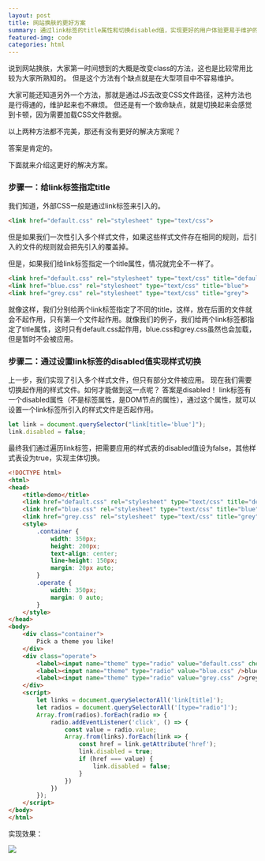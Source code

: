 ```yaml
---
layout: post
title: 网站换肤的更好方案
summary: 通过link标签的title属性和切换disabled值，实现更好的用户体验更易于维护的网站换肤方案
featured-img: code
categories: html
---
```


说到网站换肤，大家第一时间想到的大概是改变class的方法，这也是比较常用比较为大家所熟知的。
但是这个方法有个缺点就是在大型项目中不容易维护。

大家可能还知道另外一个方法，那就是通过JS去改变CSS文件路径，这种方法也是行得通的，维护起来也不麻烦。
但还是有一个致命缺点，就是切换起来会感觉到卡顿，因为需要加载CSS文件数据。

以上两种方法都不完美，那还有没有更好的解决方案呢？

答案是肯定的。

下面就来介绍这更好的解决方案。

### 步骤一：给link标签指定title

我们知道，外部CSS一般是通过link标签来引入的。

```html
<link href="default.css" rel="stylesheet" type="text/css">
```

但是如果我们一次性引入多个样式文件，如果这些样式文件存在相同的规则，后引入的文件的规则就会把先引入的覆盖掉。

但是，如果我们给link标签指定一个title属性，情况就完全不一样了。

```html
<link href="default.css" rel="stylesheet" type="text/css" title="default">
<link href="blue.css" rel="stylesheet" type="text/css" title="blue">
<link href="grey.css" rel="stylesheet" type="text/css" title="grey">
```

就像这样，我们分别给两个link标签指定了不同的title，这样，放在后面的文件就会不起作用，只有第一个文件起作用。就像我们的例子，我们给两个link标签都指定了title属性，这时只有default.css起作用，blue.css和grey.css虽然也会加载，但是暂时不会被应用。

### 步骤二：通过设置link标签的disabled值实现样式切换

上一步，我们实现了引入多个样式文件，但只有部分文件被应用。
现在我们需要切换起作用的样式文件。如何才能做到这一点呢？
答案是disabled！
link标签有一个disabled属性（不是标签属性，是DOM节点的属性），通过这个属性，就可以设置一个link标签所引入的样式文件是否起作用。

```javascript
let link = document.querySelector("link[title='blue']");
link.disabled = false;
```

最终我们通过遍历link标签，把需要应用的样式表的disabled值设为false，其他样式表设为true，实现主体切换。

```html
<!DOCTYPE html>
<html>
<head>
	<title>demo</title>
	<link href="default.css" rel="stylesheet" type="text/css" title="default">
	<link href="blue.css" rel="stylesheet" type="text/css" title="blue">
	<link href="grey.css" rel="stylesheet" type="text/css" title="grey">
	<style>
		.container {
			width: 350px;
			height: 200px;
			text-align: center;
			line-height: 150px;
			margin: 20px auto;
		}
		.operate {
			width: 350px;
			margin: 0 auto;
		}
	</style>
</head>
<body>
	<div class="container">
		Pick a theme you like!
	</div>
	<div class="operate">
		<label><input name="theme" type="radio" value="default.css" checked />default</label>
		<label><input name="theme" type="radio" value="blue.css" />blue</label>
		<label><input name="theme" type="radio" value="grey.css" />grey</label>
	</div>
	<script>
		let links = document.querySelectorAll('link[title]');
		let radios = document.querySelectorAll('[type="radio"]');
		Array.from(radios).forEach(radio => {
			radio.addEventListener('click', () => {
				const value = radio.value;
				Array.from(links).forEach(link => {
					const href = link.getAttribute('href');
					link.disabled = true;
					if (href === value) {
						link.disabled = false;
					}
				})
			})
		});
	</script>
</body>
</html>
```

实现效果：

![]({{site.url}}{{site.baseurl}}/assets/img/no_subject/change_theme.gif)